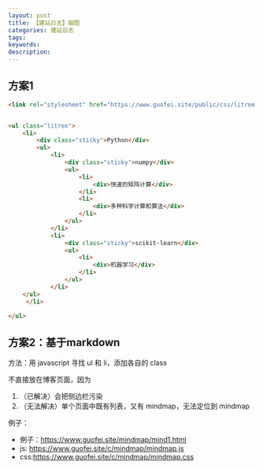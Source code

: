 ```yaml
---
layout: post
title: 【建站日志】脑图
categories: 建站日志
tags:
keywords:
description:
---
```



## 方案1

```html
<link rel="stylesheet" href="https://www.guofei.site/public/css/litree.css">


<ul class="litree">
    <li>
        <div class="sticky">Python</div>
        <ul>
            <li>
                <div class="sticky">numpy</div>
                <ul>
                    <li>
                        <div>快速的矩阵计算</div>
                    </li>
                    <li>
                        <div>多种科学计算和算法</div>
                    </li>
                </ul>
            </li>
            <li>
                <div class="sticky">scikit-learn</div>
                <ul>
                    <li>
                        <div>机器学习</div>
                    </li>
                </ul>
            </li>
    </ul>
     </li>       

</ul>

```


## 方案2：基于markdown

方法：用 javascript 寻找 ul 和 li，添加各自的 class

不直接放在博客页面，因为
1. （已解决）会把侧边栏污染
2. （无法解决）单个页面中既有列表，又有 mindmap，无法定位到 mindmap

例子：
- 例子：https://www.guofei.site/mindmap/mind1.html
- js: https://www.guofei.site/c/mindmap/mindmap.js
- css:https://www.guofei.site/c/mindmap/mindmap.css

